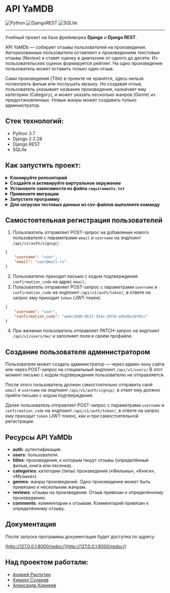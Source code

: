 # API YaMDB

![Python](https://img.shields.io/badge/python-3670A0?logo=python&logoColor=ffdd54)
![DjangoREST](https://img.shields.io/badge/DJANGO-REST-ff1709?logo=django&logoColor=white&color=ff1709&labelColor=gray)
![SQLite](https://img.shields.io/badge/sqlite-%2307405e.svg?logo=sqlite&logoColor=white)
___
Учебный проект на базе фреймворка **Django** и **Django REST**.

API YaMDb — собирает отзывы пользователей на произведения. 
Авторизованные пользователи оставляют к произведениям текстовые 
отзывы (Review) и ставят оценку в диапазоне от одного до 
десяти. Из пользовательских оценок формируется рейтинг. На одно произведение 
пользователь может оставить только один отзыв.

Сами произведения (Title) в проекте не хранятся, здесь нельзя посмотреть 
фильм или послушать музыку. Но создавая отзыв, 
пользователь указывает название произведения, назначает ему категорию 
(Category), и может указать несколько жанров (Genre) из предустановленных. 
Новые жанры может создавать только администратор.

## Стек технологий:
- Python 3.7
- Django 2.2.28
- Django REST
- SQLite

## Как запустить проект:
<details>
    <summary><b>Клонируйте репозиторий</b></summary>

```commandline
git clone git@github.com:rasputin-pro/api_yamdb.git

cd api_yamdb
```
</details>

<details>
    <summary><b>Создайте и активируйте виртуальное окружение</b></summary>

```shell
# Linux/MacOS
python3 -m venv venv
source venv/bin/activate
python3 -m pip install --upgrade pip

# Windows
python -m venv venv
source venv/scripts/activate
python -m pip install --upgrade pip
```
> В проекте используется **Python** версии **3.7**
</details>

<details>
    <summary>
        <b>Установите зависимости из файла <code>requirements.txt</code></b>
    </summary>

```shell
pip install -r requirements.txt
```
</details>

<details>
    <summary><b>Примените миграции</b></summary>

```shell
# Linux/MacOS
python3 api_yamdb/manage.py migrate

# Windows
python api_yamdb/manage.py migrate
```
</details>

<details>
    <summary><b>Запустите программу</b></summary>

```shell
python3 api_yamdb/manage.py runserver
```
</details>

<details>
    <summary><b>Для загрузки тестовых данных из csv-файлов выполните команду
    </b></summary>

```commandline
python3 api_yamdb/manage.py loadcsv
```
</details>


## Самостоятельная регистрация пользователей
1. Пользователь отправляет POST-запрос на добавление нового пользователя с 
параметрами `email` и `username` на эндпоинт `/api/v1/auth/signup/`: 
```json
{
    "username": "user",
    "email": "user@mail.ru"
}
```
2. Пользователю приходит письмо с кодом подтверждения `confirmation_code` на 
адрес `email`;
3. Пользователь отправляет POST-запрос с параметрами `username` и 
`confirmation_code` на эндпоинт `/api/v1/auth/token/`, в ответе на запрос ему 
приходит `token` (JWT-токен):
```json
{
    "username": "user",
    "confirmation_code": "ae6c10d0-0b13-554c-b976-a05d8a18f0cc"
}
```
4. При желании пользователь отправляет PATCH-запрос на эндпоинт 
`/api/v1/users/me/` и заполняет поля в своём профайле.



## Создание пользователя администратором
Пользователя может создать администратор — через админ-зону сайта или через 
POST-запрос на специальный эндпоинт `/api/v1/users/` В этот момент письмо с 
кодом подтверждения пользователю не отправляется.

После этого пользователь должен самостоятельно отправить свой `email` и 
`username` на эндпоинт `/api/v1/auth/signup/`, в ответ ему должно прийти 
письмо с кодом подтверждения.

Далее пользователь отправляет POST-запрос с параметрами `username` и 
`confirmation_code` на эндпоинт `/api/v1/auth/token/`, в ответе на запрос ему 
приходит `token` (JWT-токен), как и при самостоятельной регистрации.


## Ресурсы API YaMDb
- **auth**: аутентификация.
- **users**: пользователи.
- **titles**: произведения, к которым пишут отзывы (определённый фильм, 
  книга или песенка).
- **categories**: категории (типы) произведений («Фильмы», «Книги», 
  «Музыка»).
- **genres**: жанры произведений. Одно произведение может быть привязано 
  к нескольким жанрам.
- **reviews**: отзывы на произведения. Отзыв привязан к определённому 
  произведению.
- **comments**: комментарии к отзывам. Комментарий привязан к 
  определённому отзыву.


## Документация
После запуска программы документация будет доступна по адресу:

[http://127.0.0.1:8000/redoc/](http://127.0.0.1:8000/redoc/)


## Над проектом работали:
- [Андрей Распутин](https://github.com/rasputin-pro)
- [Кирилл Сухарев](https://github.com/Soliton80)
- [Александр Корнеев](https://github.com/rtx4090)
